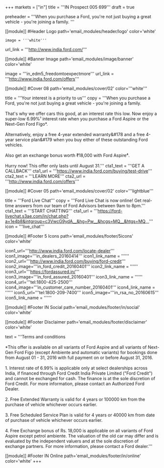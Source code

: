 +++
markets = ["in"]
title = '''IN Prospect 005 699'''
draft = true

preheader = '''When you purchase a Ford, you're not just buying a great vehicle - you're joining a family. '''

[[module]] #Header Logo
path='email_modules/header/logo'
color='white'

	image = '''white'''
   url_link = '''http://www.india.ford.com/'''

[[module]] #Banner Image
path='email_modules/image/banner'
color='white'

  image = '''in_edm5_freedomtoexpectmore'''
  url_link = '''http://www.india.ford.com/offers'''

[[module]] #Cover 08
path='email_modules/cover/02'
color='''white'''
  
  title = '''Your interest is a priority to us'''
  copy = '''When you purchase a Ford, you're not just buying a great vehicle - you're joining a family.<br /><br />That's why we offer cars this good, at an interest rate this low. Now enjoy a super-low 6.99%&#185; interest rate when you purchase a Ford Aspire or the Next-Gen Ford Figo*. <br /><br />Alternatively, enjoy a free 4-year extended warranty&#178 and a free 4-year service plan&#179 when you buy either of these outstanding Ford vehicles.<br /><br />Also get an exchange bonus worth &#8377;18,000 with Ford Aspire&#8308;.<br /><br />Hurry now! This offer only lasts until August 31.'''
  cta1_text = '''GET A CALLBACK'''
  cta1_url = '''https://www.india.ford.com/buying/test-drive'''
  cta2_text = '''LEARN MORE'''
  cta2_url = '''http://www.india.ford.com/offers'''

[[module]] #Cover 05
path='email_modules/cover/02'
color='''lightblue'''

  title = '''Ford Live Chat'''
  copy = '''Ford Live Chat is now online! Get real-time answers from our team of Ford Advisors between 9am to 8pm.'''
  cta1_text = '''START CHATTING'''
  cta1_url = '''https://ford-livechat.s3ae.com/in/chat.php?a=1e4b8&intgroup=c3VwcG9ydA__&hg=Pw__&hcgs=MQ__&htgs=MQ__'''
  icon = '''live_chat'''

[[module]] #Footer 5 Icons
path='email_modules/footer/5icons'
color='white'

  icon1_url='''http://www.india.ford.com/locate-dealer'''
  icon1_image='''in_dealers_20160414'''
  icon1_link_name = ''''''
  icon2_url='''http://www.india.ford.com/buying/ford-credit'''
  icon2_image='''in_ford_credit_20160401'''
  icon2_link_name = ''''''
  icon3_url='''https://fordassured.in/'''
  icon3_image='''in_ford_assured_20160401'''
  icon3_link_name = ''''''
  icon4_url='''tel:1800-425-2500'''
  icon4_image='''in_customer_care_number_20160401'''
  icon4_link_name = ''''''
  icon5_url='''tel:1800-209-7400'''
  icon5_image='''in_rsa_no_20160615'''
  icon5_link_name = ''''''
    
[[module]] #Footer IN Social
path='email_modules/footer/in/social'
color='white'

[[module]] #Footer Disclaimer
path='email_modules/footer/disclaimer'
color='white'

  text = '''Terms and conditions <br /><br />*This offer is available on all variants of Ford Aspire and all variants of Next-Gen Ford Figo (except Ambiente and automatic variants) for bookings done from August 01 - 31, 2016 with full payment on or before August 31, 2016.<br /><br />1. Interest rate of 6.99% is applicable only at select dealerships across India, if financed through Ford Credit India Private Limited ("Ford Credit") and cannot be exchanged for cash. The finance is at the sole discretion of Ford Credit. For more information, please contact an Authorized Ford Dealer.<br /><br />2. Free Extended Warranty is valid for 4 years or 100000 km from the purchase of vehicle whichever occurs earlier. <br /><br />3. Free Scheduled Service Plan is valid for 4 years or 40000 km from date of purchase of vehicle whichever occurs earlier. <br /><br />4. Free Exchange bonus of Rs. 18,000 is applicable on all variants of Ford Aspire except petrol ambiente. The valuation of the old car may differ and is evaluated by the independent valuers and at the sole discretion of exchange partners. For more information, please contact a Ford dealer.'''

[[module]] #Footer IN Online
path='email_modules/footer/in/online'
color='white'
+++